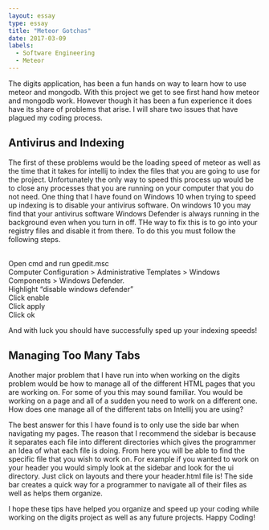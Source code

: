 ```yaml
---
layout: essay
type: essay
title: "Meteor Gotchas"
date: 2017-03-09
labels:
  - Software Engineering
  - Meteor
---
```


<p>The digits application, has been a fun hands on way to learn how to use meteor and mongodb. With this project we get to see first hand how meteor and mongodb work. However though it has been a fun experience it does have its share of problems that arise. I will share two issues that have plagued my coding process. </p>

<h2> Antivirus and Indexing</h2>
<p> The first of these problems would be the loading speed of meteor as well as the time that it takes for intellij to index the files that you are going to use for the project. Unfortunately the only way to speed this process up would be to close any processes that you are running on your computer that you do not need. One thing that I have found on Windows 10 when trying to speed up indexing is to disable your antivirus software. On windows 10 you may find that your antivirus software Windows Defender is always running in the background even when you turn in off. THe way to fix this is to go into your registry files and disable it from there. To do this you must follow the following steps.</p> 
<br>
Open cmd and run gpedit.msc <br>
Computer Configuration > Administrative Templates > Windows Components > Windows Defender.<br>
Highlight “disable windows defender”<br>
Click enable<br>
Click apply<br>
Click ok<br>
<p> And with luck you should have successfully sped up your indexing speeds!</p>

<h2> Managing Too Many Tabs</h2>
<p> Another major problem that I have run into when working on the digits problem would be how to manage all of the different HTML pages that you are working on. For some of you this may sound familiar. You would be working on a page and all of a sudden you need to work on a different one. How does one manage all of the different tabs on Intellij you are using?</p>
<p> The best answer for this I have found is to only use the side bar when navigating my pages. The reason that I recommend the sidebar is because it separates each file into different directories which gives the programmer an Idea of what each file is doing. From here you will be able to find the specific file that you wish to work on. For example if you wanted to work on your header you would simply look at the sidebar and look for the ui directory. Just click on layouts and there your header.html file is! The side bar creates a quick way for a programmer to navigate all of their files as well as helps them organize. </p>

<p> I hope these tips have helped you organize and speed up your coding while working on the digits project as well as any future projects. Happy Coding!</p>

